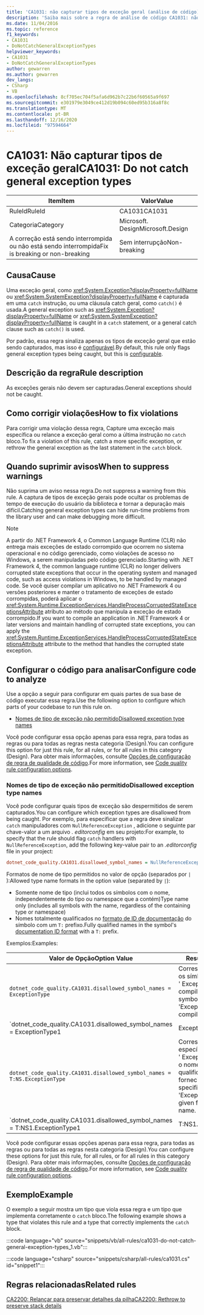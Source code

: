 ```yaml
---
title: 'CA1031: não capturar tipos de exceção geral (análise de código)'
description: 'Saiba mais sobre a regra de análise de código CA1031: não capturar tipos de exceção geral'
ms.date: 11/04/2016
ms.topic: reference
f1_keywords:
- CA1031
- DoNotCatchGeneralExceptionTypes
helpviewer_keywords:
- CA1031
- DoNotCatchGeneralExceptionTypes
author: gewarren
ms.author: gewarren
dev_langs:
- CSharp
- VB
ms.openlocfilehash: 8cf705ec704f5afa6d962b7c22b6f60565a9f697
ms.sourcegitcommit: e301979e3049ce412d19b094c60ed95b316a8f8c
ms.translationtype: MT
ms.contentlocale: pt-BR
ms.lasthandoff: 12/16/2020
ms.locfileid: "97594664"
---
```

# <a name="ca1031-do-not-catch-general-exception-types"></a><span data-ttu-id="57a78-103">CA1031: Não capturar tipos de exceção geral</span><span class="sxs-lookup"><span data-stu-id="57a78-103">CA1031: Do not catch general exception types</span></span>

| <span data-ttu-id="57a78-104">Item</span><span class="sxs-lookup"><span data-stu-id="57a78-104">Item</span></span>                                     | <span data-ttu-id="57a78-105">Valor</span><span class="sxs-lookup"><span data-stu-id="57a78-105">Value</span></span>            |
|------------------------------------------|------------------|
| <span data-ttu-id="57a78-106">RuleId</span><span class="sxs-lookup"><span data-stu-id="57a78-106">RuleId</span></span>                                   | <span data-ttu-id="57a78-107">CA1031</span><span class="sxs-lookup"><span data-stu-id="57a78-107">CA1031</span></span>           |
| <span data-ttu-id="57a78-108">Categoria</span><span class="sxs-lookup"><span data-stu-id="57a78-108">Category</span></span>                                 | <span data-ttu-id="57a78-109">Microsoft. Design</span><span class="sxs-lookup"><span data-stu-id="57a78-109">Microsoft.Design</span></span> |
| <span data-ttu-id="57a78-110">A correção está sendo interrompida ou não está sendo interrompida</span><span class="sxs-lookup"><span data-stu-id="57a78-110">Fix is breaking or non-breaking</span></span> | <span data-ttu-id="57a78-111">Sem interrupção</span><span class="sxs-lookup"><span data-stu-id="57a78-111">Non-breaking</span></span>     |

## <a name="cause"></a><span data-ttu-id="57a78-112">Causa</span><span class="sxs-lookup"><span data-stu-id="57a78-112">Cause</span></span>

<span data-ttu-id="57a78-113">Uma exceção geral, como <xref:System.Exception?displayProperty=fullName> ou <xref:System.SystemException?displayProperty=fullName> é capturada em uma `catch` instrução, ou uma cláusula catch geral, como `catch()` é usada.</span><span class="sxs-lookup"><span data-stu-id="57a78-113">A general exception such as <xref:System.Exception?displayProperty=fullName> or <xref:System.SystemException?displayProperty=fullName> is caught in a `catch` statement, or a general catch clause such as `catch()` is used.</span></span>

<span data-ttu-id="57a78-114">Por padrão, essa regra sinaliza apenas os tipos de exceção geral que estão sendo capturados, mas isso é [configurável](#configure-code-to-analyze).</span><span class="sxs-lookup"><span data-stu-id="57a78-114">By default, this rule only flags general exception types being caught, but this is [configurable](#configure-code-to-analyze).</span></span>

## <a name="rule-description"></a><span data-ttu-id="57a78-115">Descrição da regra</span><span class="sxs-lookup"><span data-stu-id="57a78-115">Rule description</span></span>

<span data-ttu-id="57a78-116">As exceções gerais não devem ser capturadas.</span><span class="sxs-lookup"><span data-stu-id="57a78-116">General exceptions should not be caught.</span></span>

## <a name="how-to-fix-violations"></a><span data-ttu-id="57a78-117">Como corrigir violações</span><span class="sxs-lookup"><span data-stu-id="57a78-117">How to fix violations</span></span>

<span data-ttu-id="57a78-118">Para corrigir uma violação dessa regra, Capture uma exceção mais específica ou relance a exceção geral como a última instrução no `catch` bloco.</span><span class="sxs-lookup"><span data-stu-id="57a78-118">To fix a violation of this rule, catch a more specific exception, or rethrow the general exception as the last statement in the `catch` block.</span></span>

## <a name="when-to-suppress-warnings"></a><span data-ttu-id="57a78-119">Quando suprimir avisos</span><span class="sxs-lookup"><span data-stu-id="57a78-119">When to suppress warnings</span></span>

<span data-ttu-id="57a78-120">Não suprima um aviso nessa regra.</span><span class="sxs-lookup"><span data-stu-id="57a78-120">Do not suppress a warning from this rule.</span></span> <span data-ttu-id="57a78-121">A captura de tipos de exceção gerais pode ocultar os problemas de tempo de execução do usuário da biblioteca e tornar a depuração mais difícil.</span><span class="sxs-lookup"><span data-stu-id="57a78-121">Catching general exception types can hide run-time problems from the library user and can make debugging more difficult.</span></span>

> [!NOTE]
> <span data-ttu-id="57a78-122">A partir do .NET Framework 4, o Common Language Runtime (CLR) não entrega mais exceções de estado corrompido que ocorrem no sistema operacional e no código gerenciado, como violações de acesso no Windows, a serem manipuladas pelo código gerenciado.</span><span class="sxs-lookup"><span data-stu-id="57a78-122">Starting with .NET Framework 4, the common language runtime (CLR) no longer delivers corrupted state exceptions that occur in the operating system and managed code, such as access violations in Windows, to be handled by managed code.</span></span> <span data-ttu-id="57a78-123">Se você quiser compilar um aplicativo no .NET Framework 4 ou versões posteriores e manter o tratamento de exceções de estado corrompidas, poderá aplicar o <xref:System.Runtime.ExceptionServices.HandleProcessCorruptedStateExceptionsAttribute> atributo ao método que manipula a exceção de estado corrompido.</span><span class="sxs-lookup"><span data-stu-id="57a78-123">If you want to compile an application in .NET Framework 4 or later versions and maintain handling of corrupted state exceptions, you can apply the <xref:System.Runtime.ExceptionServices.HandleProcessCorruptedStateExceptionsAttribute> attribute to the method that handles the corrupted state exception.</span></span>

## <a name="configure-code-to-analyze"></a><span data-ttu-id="57a78-124">Configurar o código para analisar</span><span class="sxs-lookup"><span data-stu-id="57a78-124">Configure code to analyze</span></span>

<span data-ttu-id="57a78-125">Use a opção a seguir para configurar em quais partes de sua base de código executar essa regra.</span><span class="sxs-lookup"><span data-stu-id="57a78-125">Use the following option to configure which parts of your codebase to run this rule on.</span></span>

- [<span data-ttu-id="57a78-126">Nomes de tipo de exceção não permitido</span><span class="sxs-lookup"><span data-stu-id="57a78-126">Disallowed exception type names</span></span>](#disallowed-exception-type-names)

<span data-ttu-id="57a78-127">Você pode configurar essa opção apenas para essa regra, para todas as regras ou para todas as regras nesta categoria (Design).</span><span class="sxs-lookup"><span data-stu-id="57a78-127">You can configure this option for just this rule, for all rules, or for all rules in this category (Design).</span></span> <span data-ttu-id="57a78-128">Para obter mais informações, consulte [Opções de configuração de regra de qualidade de código](../code-quality-rule-options.md).</span><span class="sxs-lookup"><span data-stu-id="57a78-128">For more information, see [Code quality rule configuration options](../code-quality-rule-options.md).</span></span>

### <a name="disallowed-exception-type-names"></a><span data-ttu-id="57a78-129">Nomes de tipo de exceção não permitido</span><span class="sxs-lookup"><span data-stu-id="57a78-129">Disallowed exception type names</span></span>

<span data-ttu-id="57a78-130">Você pode configurar quais tipos de exceção são despermitidos de serem capturados.</span><span class="sxs-lookup"><span data-stu-id="57a78-130">You can configure which exception types are disallowed from being caught.</span></span> <span data-ttu-id="57a78-131">Por exemplo, para especificar que a regra deve sinalizar `catch` manipuladores com `NullReferenceException` , adicione o seguinte par chave-valor a um arquivo *. editorconfig* em seu projeto:</span><span class="sxs-lookup"><span data-stu-id="57a78-131">For example, to specify that the rule should flag `catch` handlers with `NullReferenceException`, add the following key-value pair to an *.editorconfig* file in your project:</span></span>

```ini
dotnet_code_quality.CA1031.disallowed_symbol_names = NullReferenceException
```

<span data-ttu-id="57a78-132">Formatos de nome de tipo permitidos no valor de opção (separados por `|` ):</span><span class="sxs-lookup"><span data-stu-id="57a78-132">Allowed type name formats in the option value (separated by `|`):</span></span>

- <span data-ttu-id="57a78-133">Somente nome de tipo (inclui todos os símbolos com o nome, independentemente do tipo ou namespace que a contém)</span><span class="sxs-lookup"><span data-stu-id="57a78-133">Type name only (includes all symbols with the name, regardless of the containing type or namespace)</span></span>
- <span data-ttu-id="57a78-134">Nomes totalmente qualificados no [formato de ID de documentação](../../../csharp/programming-guide/xmldoc/processing-the-xml-file.md#id-strings) do símbolo com um `T:` prefixo.</span><span class="sxs-lookup"><span data-stu-id="57a78-134">Fully qualified names in the symbol's [documentation ID format](../../../csharp/programming-guide/xmldoc/processing-the-xml-file.md#id-strings) with a `T:` prefix.</span></span>

<span data-ttu-id="57a78-135">Exemplos:</span><span class="sxs-lookup"><span data-stu-id="57a78-135">Examples:</span></span>

| <span data-ttu-id="57a78-136">Valor de Opção</span><span class="sxs-lookup"><span data-stu-id="57a78-136">Option Value</span></span> | <span data-ttu-id="57a78-137">Resumo</span><span class="sxs-lookup"><span data-stu-id="57a78-137">Summary</span></span> |
| --- | --- |
|`dotnet_code_quality.CA1031.disallowed_symbol_names = ExceptionType` | <span data-ttu-id="57a78-138">Corresponde a todos os símbolos nomeados ' ExceptionType ' na compilação</span><span class="sxs-lookup"><span data-stu-id="57a78-138">Matches all symbols named 'ExceptionType' in the compilation</span></span>
|`dotnet_code_quality.CA1031.disallowed_symbol_names = ExceptionType1|ExceptionType2` | <span data-ttu-id="57a78-139">Corresponde a todos os símbolos denominados ' ExceptionType1 ' ou ' ExceptionType2 ' na compilação</span><span class="sxs-lookup"><span data-stu-id="57a78-139">Matches all symbols named either 'ExceptionType1' or 'ExceptionType2' in the compilation</span></span>
|`dotnet_code_quality.CA1031.disallowed_symbol_names = T:NS.ExceptionType` | <span data-ttu-id="57a78-140">Corresponde a tipos específicos chamados ' ExceptionType ' com o nome totalmente qualificado fornecido.</span><span class="sxs-lookup"><span data-stu-id="57a78-140">Matches specific types named 'ExceptionType' with given fully qualified name.</span></span>
|`dotnet_code_quality.CA1031.disallowed_symbol_names = T:NS1.ExceptionType1|T:NS1.ExceptionType2` | <span data-ttu-id="57a78-141">Corresponde aos tipos nomeados ' ExceptionType1 ' e ' ExceptionType2 ' com os respectivos nomes totalmente qualificados</span><span class="sxs-lookup"><span data-stu-id="57a78-141">Matches types named 'ExceptionType1' and 'ExceptionType2' with respective fully qualified names</span></span>

<span data-ttu-id="57a78-142">Você pode configurar essas opções apenas para essa regra, para todas as regras ou para todas as regras nesta categoria (Design).</span><span class="sxs-lookup"><span data-stu-id="57a78-142">You can configure these options for just this rule, for all rules, or for all rules in this category (Design).</span></span> <span data-ttu-id="57a78-143">Para obter mais informações, consulte [Opções de configuração de regra de qualidade de código](../code-quality-rule-options.md).</span><span class="sxs-lookup"><span data-stu-id="57a78-143">For more information, see [Code quality rule configuration options](../code-quality-rule-options.md).</span></span>

## <a name="example"></a><span data-ttu-id="57a78-144">Exemplo</span><span class="sxs-lookup"><span data-stu-id="57a78-144">Example</span></span>

<span data-ttu-id="57a78-145">O exemplo a seguir mostra um tipo que viola essa regra e um tipo que implementa corretamente o `catch` bloco.</span><span class="sxs-lookup"><span data-stu-id="57a78-145">The following example shows a type that violates this rule and a type that correctly implements the `catch` block.</span></span>

:::code language="vb" source="snippets/vb/all-rules/ca1031-do-not-catch-general-exception-types_1.vb":::

:::code language="csharp" source="snippets/csharp/all-rules/ca1031.cs" id="snippet1":::

## <a name="related-rules"></a><span data-ttu-id="57a78-146">Regras relacionadas</span><span class="sxs-lookup"><span data-stu-id="57a78-146">Related rules</span></span>

[<span data-ttu-id="57a78-147">CA2200: Relançar para preservar detalhes da pilha</span><span class="sxs-lookup"><span data-stu-id="57a78-147">CA2200: Rethrow to preserve stack details</span></span>](ca2200.md)
